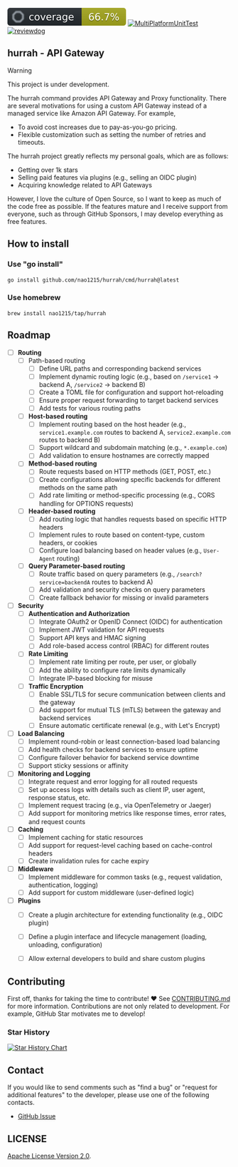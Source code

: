 ![Coverage](https://raw.githubusercontent.com/nao1215/octocovs-central-repo/main/badges/nao1215/hurrah/coverage.svg)
[![MultiPlatformUnitTest](https://github.com/nao1215/hurrah/actions/workflows/unit_test.yml/badge.svg)](https://github.com/nao1215/hurrah/actions/workflows/unit_test.yml)
[![reviewdog](https://github.com/nao1215/hurrah/actions/workflows/reviewdog.yml/badge.svg)](https://github.com/nao1215/hurrah/actions/workflows/reviewdog.yml)

## hurrah - API Gateway 

> [!WARNING]
> This project is under development.

The hurrah command provides API Gateway and Proxy functionality. There are several motivations for using a custom API Gateway instead of a managed service like Amazon API Gateway. For example,

- To avoid cost increases due to pay-as-you-go pricing.
- Flexible customization such as setting the number of retries and timeouts.

The hurrah project greatly reflects my personal goals, which are as follows:

- Getting over 1k stars
- Selling paid features via plugins (e.g., selling an OIDC plugin)
- Acquiring knowledge related to API Gateways

However, I love the culture of Open Source, so I want to keep as much of the code free as possible. If the features mature and I receive support from everyone, such as through GitHub Sponsors, I may develop everything as free features.

## How to install

### Use "go install"

```shell
go install github.com/nao1215/hurrah/cmd/hurrah@latest
```

### Use homebrew

```shell
brew install nao1215/tap/hurrah
```

## Roadmap

- [ ] **Routing**
  - [ ] Path-based routing
    - [ ] Define URL paths and corresponding backend services
    - [ ] Implement dynamic routing logic (e.g., based on `/service1` → backend A, `/service2` → backend B)
    - [ ] Create a TOML file for configuration and support hot-reloading
    - [ ] Ensure proper request forwarding to target backend services
    - [ ] Add tests for various routing paths

  - [ ] **Host-based routing**
    - [ ] Implement routing based on the host header (e.g., `service1.example.com` routes to backend A, `service2.example.com` routes to backend B)
    - [ ] Support wildcard and subdomain matching (e.g., `*.example.com`)
    - [ ] Add validation to ensure hostnames are correctly mapped
  
  - [ ] **Method-based routing**
    - [ ] Route requests based on HTTP methods (GET, POST, etc.)
    - [ ] Create configurations allowing specific backends for different methods on the same path
    - [ ] Add rate limiting or method-specific processing (e.g., CORS handling for OPTIONS requests)

  - [ ] **Header-based routing**
    - [ ] Add routing logic that handles requests based on specific HTTP headers
    - [ ] Implement rules to route based on content-type, custom headers, or cookies
    - [ ] Configure load balancing based on header values (e.g., `User-Agent` routing)

  - [ ] **Query Parameter-based routing**
    - [ ] Route traffic based on query parameters (e.g., `/search?service=backendA` routes to backend A)
    - [ ] Add validation and security checks on query parameters
    - [ ] Create fallback behavior for missing or invalid parameters

- [ ] **Security**
  - [ ] **Authentication and Authorization**
    - [ ] Integrate OAuth2 or OpenID Connect (OIDC) for authentication
    - [ ] Implement JWT validation for API requests
    - [ ] Support API keys and HMAC signing
    - [ ] Add role-based access control (RBAC) for different routes
  
  - [ ] **Rate Limiting**
    - [ ] Implement rate limiting per route, per user, or globally
    - [ ] Add the ability to configure rate limits dynamically
    - [ ] Integrate IP-based blocking for misuse

  - [ ] **Traffic Encryption**
    - [ ] Enable SSL/TLS for secure communication between clients and the gateway
    - [ ] Add support for mutual TLS (mTLS) between the gateway and backend services
    - [ ] Ensure automatic certificate renewal (e.g., with Let's Encrypt)

- [ ] **Load Balancing**
  - [ ] Implement round-robin or least connection-based load balancing
  - [ ] Add health checks for backend services to ensure uptime
  - [ ] Configure failover behavior for backend service downtime
  - [ ] Support sticky sessions or affinity

- [ ] **Monitoring and Logging**
  - [ ] Integrate request and error logging for all routed requests
  - [ ] Set up access logs with details such as client IP, user agent, response status, etc.
  - [ ] Implement request tracing (e.g., via OpenTelemetry or Jaeger)
  - [ ] Add support for monitoring metrics like response times, error rates, and request counts

- [ ] **Caching**
  - [ ] Implement caching for static resources
  - [ ] Add support for request-level caching based on cache-control headers
  - [ ] Create invalidation rules for cache expiry

- [ ] **Middleware**
  - [ ] Implement middleware for common tasks (e.g., request validation, authentication, logging)
  - [ ] Add support for custom middleware (user-defined logic)

- [ ] **Plugins**
  - [ ] Create a plugin architecture for extending functionality (e.g., OIDC plugin)
  - [ ] Define a plugin interface and lifecycle management (loading, unloading, configuration)
  - [ ] Allow external developers to build and share custom plugins



## Contributing
First off, thanks for taking the time to contribute! ❤️  See [CONTRIBUTING.md](./CONTRIBUTING.md) for more information.
Contributions are not only related to development. For example, GitHub Star motivates me to develop!

### Star History
[![Star History Chart](https://api.star-history.com/svg?repos=nao1215/hurrah&type=Date)](https://star-history.com/#nao1215/hurrah&Date)


## Contact
If you would like to send comments such as "find a bug" or "request for additional features" to the developer, please use one of the following contacts.

- [GitHub Issue](https://github.com/nao1215/hurrah/issues)


## LICENSE
[Apache License Version 2.0](./LICENSE).
